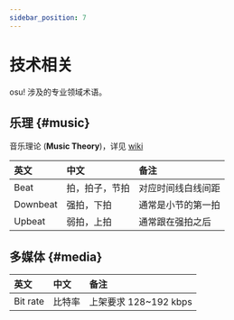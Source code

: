 ```yaml
---
sidebar_position: 7
---
```



# 技术相关

osu! 涉及的专业领域术语。

## 乐理 {#music}

音乐理论 (**Music Theory**)，详见 [wiki](https://osu.ppy.sh/wiki/zh/Music_theory)

| 英文 | 中文 | 备注 |
| :-- | :-- | :-- |
| Beat | 拍，拍子，节拍 | 对应时间线白线间距 |
| Downbeat | 强拍，下拍 | 通常是小节的第一拍 |
| Upbeat | 弱拍，上拍 | 通常跟在强拍之后 |

## 多媒体 {#media}

| 英文 | 中文 | 备注 |
| :-- | :-- | :-- |
| Bit rate | 比特率 | 上架要求 128~192 kbps |
